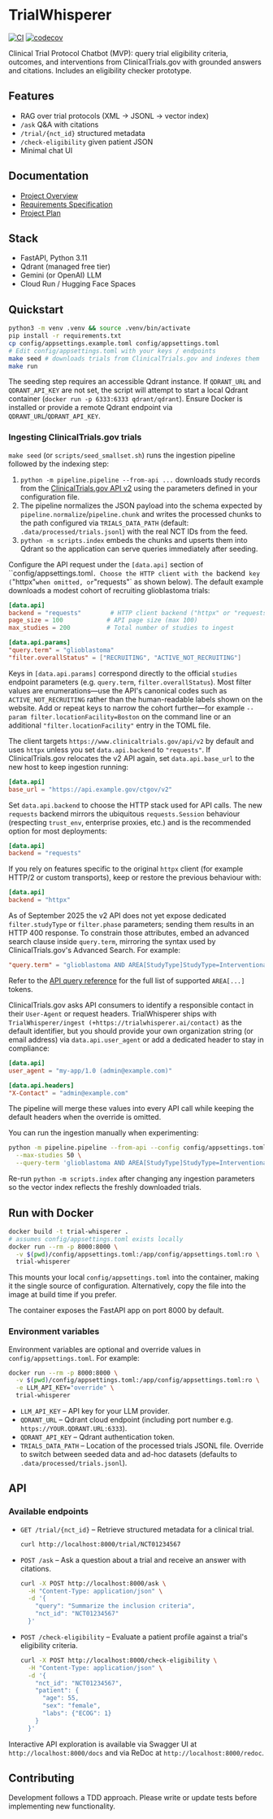 # TrialWhisperer

[![CI](https://github.com/HBPol/trial-whisperer/actions/workflows/ci.yml/badge.svg)](https://github.com/HBPol/trial-whisperer/actions/workflows/ci.yml) [![codecov](https://codecov.io/gh/HBPol/trial-whisperer/branch/main/graph/badge.svg)](https://codecov.io/gh/HBPol/trial-whisperer)


Clinical Trial Protocol Chatbot (MVP): query trial eligibility criteria, outcomes, and interventions from ClinicalTrials.gov with grounded answers and citations. Includes an eligibility checker prototype.


## Features
- RAG over trial protocols (XML → JSONL → vector index)
- `/ask` Q&A with citations
- `/trial/{nct_id}` structured metadata
- `/check-eligibility` given patient JSON
- Minimal chat UI

## Documentation
- [Project Overview](project_docs/ProjectOverview.md)
- [Requirements Specification](project_docs/RequirementsSpecification.md)
- [Project Plan](project_docs/ProjectPlan.md)


## Stack
- FastAPI, Python 3.11
- Qdrant (managed free tier)
- Gemini (or OpenAI) LLM
- Cloud Run / Hugging Face Spaces


## Quickstart
```bash
python3 -m venv .venv && source .venv/bin/activate
pip install -r requirements.txt
cp config/appsettings.example.toml config/appsettings.toml
# Edit config/appsettings.toml with your keys / endpoints
make seed # downloads trials from ClinicalTrials.gov and indexes them
make run
```

The seeding step requires an accessible Qdrant instance. If `QDRANT_URL` and
`QDRANT_API_KEY` are not set, the script will attempt to start a local Qdrant
container (`docker run -p 6333:6333 qdrant/qdrant`). Ensure Docker is installed
or provide a remote Qdrant endpoint via `QDRANT_URL`/`QDRANT_API_KEY`.


### Ingesting ClinicalTrials.gov trials

`make seed` (or `scripts/seed_smallset.sh`) runs the ingestion pipeline followed
by the indexing step:

1. `python -m pipeline.pipeline --from-api ...` downloads study records from
   the [ClinicalTrials.gov API v2](https://www.clinicaltrials.gov/api/v2/) using
   the parameters defined in your configuration file.
2. The pipeline normalizes the JSON payload into the schema expected by
   `pipeline.normalize`/`pipeline.chunk` and writes the processed chunks to the
   path configured via `TRIALS_DATA_PATH` (default:
   `.data/processed/trials.jsonl`) with the real NCT IDs from the feed.
3. `python -m scripts.index` embeds the chunks and upserts them into Qdrant so
   the application can serve queries immediately after seeding.

Configure the API request under the `[data.api]` section of
``config/appsettings.toml`. Choose the HTTP client with the `backend` key
(`"httpx"` when omitted, or `"requests"` as shown below). The default example
downloads a modest cohort of recruiting glioblastoma trials:

```toml
[data.api]
backend = "requests"        # HTTP client backend ("httpx" or "requests")
page_size = 100            # API page size (max 100)
max_studies = 200          # Total number of studies to ingest

[data.api.params]
"query.term" = "glioblastoma"
"filter.overallStatus" = ["RECRUITING", "ACTIVE_NOT_RECRUITING"]
```

Keys in `[data.api.params]` correspond directly to the official `studies`
endpoint parameters (e.g. `query.term`, `filter.overallStatus`). Most filter
values are enumerations—use the API's canonical codes such as
`ACTIVE_NOT_RECRUITING` rather than the human-readable labels shown on the
website. Add or repeat keys to narrow the cohort further—for example `--param
filter.locationFacility=Boston` on the command line or an additional
`"filter.locationFacility"` entry in the TOML file.

The client targets `https://www.clinicaltrials.gov/api/v2` by default and uses
`httpx` unless you set `data.api.backend` to `"requests"`. If
ClinicalTrials.gov relocates the v2 API again, set `data.api.base_url` to the
new host to keep ingestion running:

```toml
[data.api]
base_url = "https://api.example.gov/ctgov/v2"
```

Set `data.api.backend` to choose the HTTP stack used for API calls. The new
`requests` backend mirrors the ubiquitous `requests.Session` behaviour (respecting
`trust_env`, enterprise proxies, etc.) and is the recommended option for most
deployments:

```toml
[data.api]
backend = "requests"
```

If you rely on features specific to the original `httpx` client (for example
HTTP/2 or custom transports), keep or restore the previous behaviour with:

```toml
[data.api]
backend = "httpx"
```

As of September 2025 the v2 API does not yet expose dedicated
`filter.studyType` or `filter.phase` parameters; sending them results in an HTTP
400 response. To constrain those attributes, embed an advanced search clause
inside `query.term`, mirroring the syntax used by ClinicalTrials.gov's
Advanced Search. For example:

```toml
"query.term" = "glioblastoma AND AREA[StudyType]StudyType=Interventional AND AREA[Phase]Phase=Phase 2"
```

Refer to the [API query reference](https://clinicaltrials.gov/data-api/about-api#query) for the
full list of supported `AREA[...]` tokens.

ClinicalTrials.gov asks API consumers to identify a responsible contact in
their `User-Agent` or request headers. TrialWhisperer ships with
`TrialWhisperer/ingest (+https://trialwhisperer.ai/contact)` as the default
identifier, but you should provide your own organization string (or email
address) via `data.api.user_agent` or add a dedicated header to stay in
compliance:

```toml
[data.api]
user_agent = "my-app/1.0 (admin@example.com)"

[data.api.headers]
"X-Contact" = "admin@example.com"
```

The pipeline will merge these values into every API call while keeping the
default headers when the override is omitted.


You can run the ingestion manually when experimenting:

```bash
python -m pipeline.pipeline --from-api --config config/appsettings.toml \
  --max-studies 50 \
  --query-term 'glioblastoma AND AREA[StudyType]StudyType=Interventional'
```

Re-run `python -m scripts.index` after changing any ingestion parameters so the
vector index reflects the freshly downloaded trials.


## Run with Docker

```bash
docker build -t trial-whisperer .
# assumes config/appsettings.toml exists locally
docker run --rm -p 8000:8000 \
  -v $(pwd)/config/appsettings.toml:/app/config/appsettings.toml:ro \
  trial-whisperer
```

This mounts your local `config/appsettings.toml` into the container, making it
the single source of configuration. Alternatively, copy the file into the
image at build time if you prefer.

The container exposes the FastAPI app on port 8000 by default.

### Environment variables

Environment variables are optional and override values in
`config/appsettings.toml`. For example:

```bash
docker run --rm -p 8000:8000 \
  -v $(pwd)/config/appsettings.toml:/app/config/appsettings.toml:ro \
  -e LLM_API_KEY="override" \
  trial-whisperer
```

- `LLM_API_KEY` – API key for your LLM provider.
- `QDRANT_URL` – Qdrant cloud endpoint (including port number e.g. `https://YOUR.QDRANT.URL:6333`).
- `QDRANT_API_KEY` – Qdrant authentication token.
- `TRIALS_DATA_PATH` – Location of the processed trials JSONL file. Override to
  switch between seeded data and ad-hoc datasets (defaults to
  `.data/processed/trials.jsonl`).

## API

### Available endpoints

- `GET /trial/{nct_id}` – Retrieve structured metadata for a clinical trial.

  ```bash
  curl http://localhost:8000/trial/NCT01234567
  ```

- `POST /ask` – Ask a question about a trial and receive an answer with citations.

  ```bash
  curl -X POST http://localhost:8000/ask \
    -H "Content-Type: application/json" \
    -d '{
      "query": "Summarize the inclusion criteria",
      "nct_id": "NCT01234567"
    }'
  ```

- `POST /check-eligibility` – Evaluate a patient profile against a trial's eligibility criteria.

  ```bash
  curl -X POST http://localhost:8000/check-eligibility \
    -H "Content-Type: application/json" \
    -d '{
      "nct_id": "NCT01234567",
      "patient": {
        "age": 55,
        "sex": "female",
        "labs": {"ECOG": 1}
      }
    }'
  ```

Interactive API exploration is available via Swagger UI at
`http://localhost:8000/docs` and via ReDoc at `http://localhost:8000/redoc`.


## Contributing
Development follows a TDD approach. Please write or update tests before implementing new functionality.
